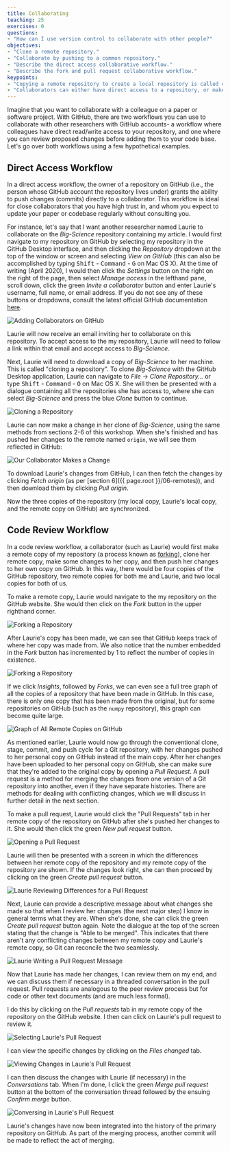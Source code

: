 ```yaml
---
title: Collaborating
teaching: 25
exercises: 0
questions:
- "How can I use version control to collaborate with other people?"
objectives:
- "Clone a remote repository."
- "Collaborate by pushing to a common repository."
- "Describe the direct access collaborative workflow."
- "Describe the fork and pull request collaborative workflow."
keypoints:
- "Copying a remote repository to create a local repository is called cloning."
- "Collaborators can either have direct access to a repository, or make changes that are mediated by pull request reviews."
---
```


Imagine that you want to collaborate with a colleague on a paper or software project.  With GitHub, there are two workflows you can use to collaborate with other researchers with GitHub accounts- a workflow where colleagues have direct read/write access to your repository, and one where you can review proposed changes before adding them to your code base.  Let's go over both workflows using a few hypothetical examples.

## Direct Access Workflow

In a direct access workflow, the owner of a repository on GitHub (i.e., the person whose GitHub account the repository lives under) grants the ability to push changes (commits) directly to a collaborator.  This workflow is ideal for close collaborators that you have high trust in, and whom you expect to update your paper or codebase regularly without consulting you.

For instance, let's say that I want another researcher named Laurie to collaborate on the *Big-Science* repository containing my article.  I would first navigate to my repository on GitHub by selecting my repository in the GitHub Desktop interface, and then clicking the *Repository* dropdown at the top of the window or screen and selecting *View on GitHub* (this can also be accomplished by typing <kbd>Shift</kbd> - <kbd>Command</kbd> - <kbd>G</kbd> on Mac OS X).  At the time of writing (April 2020), I would then click the *Settings* button on the right on the right of the page, then select *Manage access* in the lefthand pane, scroll down, click the green *Invite a collaborator* button and enter Laurie's username, full name, or email address.  If you do not see any of these buttons or dropdowns, consult the latest official GitHub documentation [here](https://help.github.com/en/github/setting-up-and-managing-your-github-user-account/inviting-collaborators-to-a-personal-repository).

![Adding Collaborators on GitHub](../fig/github-add-collaborators.png)

Laurie will now receive an email inviting her to collaborate on this repository. To accept access to the my repository, Laurie will need to follow a link within that email and accept access to *Big-Science*.

Next, Laurie will need to download a copy of *Big-Science* to her machine. This is called "cloning a repository". To clone *Big-Science* with the GitHub Desktop application, Laurie can navigate to *File* -> *Clone Repository...* or type <kbd>Shift</kbd> - <kbd>Command</kbd> - <kbd>O</kbd> on Mac OS X.  She will then be presented with a dialogue containing all the repositories she has access to, where she can select *Big-Science* and press the blue *Clone* button to continue.

![Cloning a Repository](../fig/github-desktop-clone.png)

Laurie can now make a change in her clone of *Big-Science*, using the same methods from sections 2-6 of this workshop.  When she's finished and has pushed her changes to the remote named `origin`, we will see them reflected in GitHub:

![Our Collaborator Makes a Change](../fig/github-collaborator-changes.png)

To download Laurie's changes from GitHub, I can then fetch the changes by clicking *Fetch origin* (as per [section 6]({{ page.root }}/06-remotes)), and then download them by clicking *Pull origin*.

Now the three copies of the repository (my local copy, Laurie's local copy, and the remote copy on GitHub) are synchronized.

## Code Review Workflow

In a code review workflow, a collaborator (such as Laurie) would first make a remote copy of my repository (a process known as [forking](https://en.wikipedia.org/wiki/Fork_(software_development))), clone her remote copy, make some changes to her copy, and then push her changes to her own copy on GitHub.  In this way, there would be four copies of the GitHub repository, two remote copies for both me and Laurie, and two local copies for both of us.

To make a remote copy, Laurie would navigate to the my repository on the GitHub website.  She would then click on the *Fork* button in the upper righthand corner.

![Forking a Repository](../fig/github-fork-1.png)

After Laurie's copy has been made, we can see that GitHub keeps track of where her copy was made from.  We also notice that the number embedded in the *Fork* button has incremented by 1 to reflect the number of copies in existence.

![Forking a Repository](../fig/github-fork-2.png)

If we click *Insights*, followed by *Forks*, we can even see a full tree graph of all the copies of a repository that have been made in GitHub.  In this case, there is only one copy that has been made from the original, but for some repositories on GitHub (such as the `numpy` repository), this graph can become quite large.

![Graph of All Remote Copies on GitHub](../fig/github-fork-3.png)

As mentioned earlier, Laurie would now go through the conventional clone, stage, commit, and push cycle for a Git repository, with her changes pushed to her personal copy on GitHub instead of the main copy.  After her changes have been uploaded to her personal copy on GitHub, she can make sure that they're added to the original copy by opening a *Pull Request*.  A pull request is a method for merging the changes from one version of a Git repository into another, even if they have separate histories.  There are methods for dealing with conflicting changes, which we will discuss in further detail in the next section.

To make a pull request, Laurie would click the "Pull Requests" tab in her remote copy of the repository on GitHub after she's pushed her changes to it.  She would then click the green *New pull request* button.

![Opening a Pull Request](../fig/github-pull-request-1.png)

Laurie will then be presented with a screen in which the differences between her remote copy of the repository and my remote copy of the repository are shown.  If the changes look right, she can then proceed by clicking on the green *Create pull request* button.

![Laurie Reviewing Differences for a Pull Request](../fig/github-pull-request-2.png)

Next, Laurie can provide a descriptive message about what changes she made so that when I review her changes (the next major step) I know in general terms what they are.  When she's done, she can click the green *Create pull request* button again.  Note the dialogue at the top of the screen stating that the change is "Able to be merged".  This indicates that there aren't any conflicting changes between my remote copy and Laurie's remote copy, so Git can reconcile the two seamlessly.

![Laurie Writing a Pull Request Message](../fig/github-pull-request-3.png)

Now that Laurie has made her changes, I can review them on my end, and we can discuss them if necessary in a threaded conversation in the pull request.  Pull requests are analogous to the peer review process but for code or other text documents (and are much less formal).

I do this by clicking on the *Pull requests* tab in my remote copy of the repository on the GitHub website.  I then can click on Laurie's pull request to review it.

![Selecting Laurie's Pull Request](../fig/github-pull-request-4.png)

I can view the specific changes by clicking on the *Files changed* tab.

![Viewing Changes in Laurie's Pull Request](../fig/github-pull-request-5.png)

I can then discuss the changes with Laurie (if necessary) in the *Conversations* tab.  When I'm done, I click the green *Merge pull request* button at the bottom of the conversation thread followed by the ensuing *Confirm merge* button.  

![Conversing in Laurie's Pull Request](../fig/github-pull-request-6.png)

Laurie's changes have now been integrated into the history of the primary repository on GitHub.  As part of the merging process, another commit will be made to reflect the act of merging.
